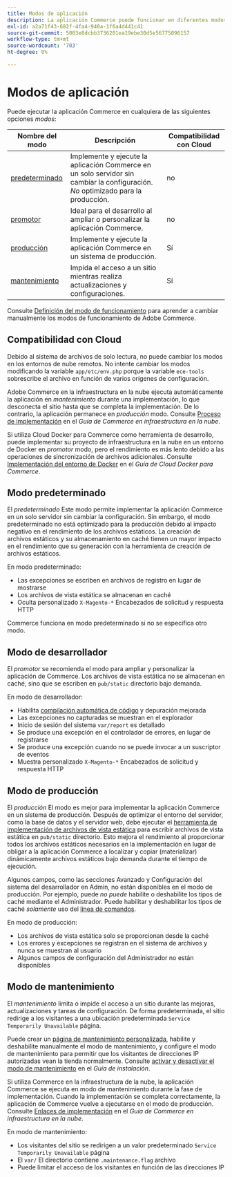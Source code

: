 ```yaml
---
title: Modos de aplicación
description: La aplicación Commerce puede funcionar en diferentes modos según sus necesidades. Vea una lista detallada de los modos de aplicación disponibles.
exl-id: a2a71f43-682f-4fa4-940a-1f6a4d441c41
source-git-commit: 5003e8dcbb3736201ea19ebe30d5e56775096157
workflow-type: tm+mt
source-wordcount: '703'
ht-degree: 0%

---
```


# Modos de aplicación

Puede ejecutar la aplicación Commerce en cualquiera de las siguientes opciones _modos_:

| Nombre del modo | Descripción | Compatibilidad con Cloud |
| ------------------------ | ------------------- | ------------- |
| [predeterminado](#default-mode) | Implemente y ejecute la aplicación Commerce en un solo servidor sin cambiar la configuración. _No_ optimizado para la producción. | no |
| [promotor](#developer-mode) | Ideal para el desarrollo al ampliar o personalizar la aplicación Commerce. | no |
| [producción](#production-mode) | Implemente y ejecute la aplicación Commerce en un sistema de producción. | Sí |
| [mantenimiento](#maintenance-mode) | Impida el acceso a un sitio mientras realiza actualizaciones y configuraciones. | Sí |

Consulte [Definición del modo de funcionamiento](../cli/set-mode.md) para aprender a cambiar manualmente los modos de funcionamiento de Adobe Commerce.

## Compatibilidad con Cloud

Debido al sistema de archivos de solo lectura, no puede cambiar los modos en los entornos de nube remotos. No intente cambiar los modos modificando la variable `app/etc/env.php` porque la variable `ece-tools` sobrescribe el archivo en función de varios orígenes de configuración.

Adobe Commerce en la infraestructura en la nube ejecuta automáticamente la aplicación en _mantenimiento_ durante una implementación, lo que desconecta el sitio hasta que se completa la implementación. De lo contrario, la aplicación permanece en _producción_ modo. Consulte [Proceso de implementación](https://experienceleague.adobe.com/docs/commerce-cloud-service/user-guide/develop/deploy/process.html#deploy-phase) en el _Guía de Commerce en infraestructura en la nube_.

Si utiliza Cloud Docker para Commerce como herramienta de desarrollo, puede implementar su proyecto de infraestructura en la nube en un entorno de Docker en _promotor_ modo, pero el rendimiento es más lento debido a las operaciones de sincronización de archivos adicionales. Consulte [Implementación del entorno de Docker](https://developer.adobe.com/commerce/cloud-tools/docker/deploy/#launch-mode) en el _Guía de Cloud Docker para Commerce_.

## Modo predeterminado

El _predeterminado_ Este modo permite implementar la aplicación Commerce en un solo servidor sin cambiar la configuración. Sin embargo, el modo predeterminado no está optimizado para la producción debido al impacto negativo en el rendimiento de los archivos estáticos. La creación de archivos estáticos y su almacenamiento en caché tienen un mayor impacto en el rendimiento que su generación con la herramienta de creación de archivos estáticos.

En modo predeterminado:

- Las excepciones se escriben en archivos de registro en lugar de mostrarse
- Los archivos de vista estática se almacenan en caché
- Oculta personalizado `X-Magento-*` Encabezados de solicitud y respuesta HTTP

Commerce funciona en modo predeterminado si no se especifica otro modo.

## Modo de desarrollador

El _promotor_ se recomienda el modo para ampliar y personalizar la aplicación de Commerce. Los archivos de vista estática no se almacenan en caché, sino que se escriben en `pub/static` directorio bajo demanda.

En modo de desarrollador:

- Habilita [compilación automática de código](../cli/code-compiler.md) y depuración mejorada
- Las excepciones no capturadas se muestran en el explorador
- Inicio de sesión del sistema `var/report` es detallado
- Se produce una excepción en el controlador de errores, en lugar de registrarse
- Se produce una excepción cuando no se puede invocar a un suscriptor de eventos
- Muestra personalizado `X-Magento-*` Encabezados de solicitud y respuesta HTTP

## Modo de producción

El _producción_ El modo es mejor para implementar la aplicación Commerce en un sistema de producción. Después de optimizar el entorno del servidor, como la base de datos y el servidor web, debe ejecutar el [herramienta de implementación de archivos de vista estática](../cli/static-view-file-deployment.md) para escribir archivos de vista estática en `pub/static` directorio. Esto mejora el rendimiento al proporcionar todos los archivos estáticos necesarios en la implementación en lugar de obligar a la aplicación Commerce a localizar y copiar (materializar) dinámicamente archivos estáticos bajo demanda durante el tiempo de ejecución.

Algunos campos, como las secciones Avanzado y Configuración del sistema del desarrollador en Admin, no están disponibles en el modo de producción. Por ejemplo, puede _no puede_ habilite o deshabilite los tipos de caché mediante el Administrador. Puede habilitar y deshabilitar los tipos de caché _solamente_ uso del [línea de comandos](../cli/manage-cache.md#config-cli-subcommands-cache-en).

En modo de producción:

- Los archivos de vista estática solo se proporcionan desde la caché
- Los errores y excepciones se registran en el sistema de archivos y nunca se muestran al usuario
- Algunos campos de configuración del Administrador no están disponibles

## Modo de mantenimiento

El _mantenimiento_ limita o impide el acceso a un sitio durante las mejoras, actualizaciones y tareas de configuración. De forma predeterminada, el sitio redirige a los visitantes a una ubicación predeterminada `Service Temporarily Unavailable` página.

Puede crear un [página de mantenimiento personalizada](../../upgrade/troubleshooting/maintenance-mode-options.md), habilite y deshabilite manualmente el modo de mantenimiento, y configure el modo de mantenimiento para permitir que los visitantes de direcciones IP autorizadas vean la tienda normalmente. Consulte [activar y desactivar el modo de mantenimiento](../../installation/tutorials/maintenance-mode.md) en el _Guía de instalación_.

Si utiliza Commerce en la infraestructura de la nube, la aplicación Commerce se ejecuta en modo de mantenimiento durante la fase de implementación. Cuando la implementación se completa correctamente, la aplicación de Commerce vuelve a ejecutarse en el modo de producción. Consulte [Enlaces de implementación](https://experienceleague.adobe.com/docs/commerce-cloud-service/user-guide/develop/deploy/best-practices.html#phase-5%3A-deployment-hooks) en el _Guía de Commerce en infraestructura en la nube_.

En modo de mantenimiento:

- Los visitantes del sitio se redirigen a un valor predeterminado `Service Temporarily Unavailable` página
- El `var/` El directorio contiene `.maintenance.flag` archivo
- Puede limitar el acceso de los visitantes en función de las direcciones IP
